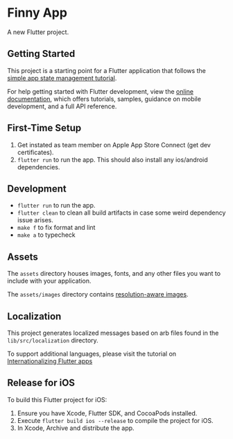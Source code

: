 # Finny App

A new Flutter project.

## Getting Started

This project is a starting point for a Flutter application that follows the
[simple app state management
tutorial](https://flutter.dev/docs/development/data-and-backend/state-mgmt/simple).

For help getting started with Flutter development, view the
[online documentation](https://flutter.dev/docs), which offers tutorials,
samples, guidance on mobile development, and a full API reference.

## First-Time Setup

1. Get instated as team member on Apple App Store Connect (get dev certificates).
2. `flutter run` to run the app. This should also install any ios/android dependencies.

## Development
- `flutter run` to run the app.
- `flutter clean` to clean all build artifacts in case some weird dependency issue arises.
- `make f` to fix format and lint
- `make a` to typecheck

## Assets

The `assets` directory houses images, fonts, and any other files you want to
include with your application.

The `assets/images` directory contains [resolution-aware
images](https://flutter.dev/docs/development/ui/assets-and-images#resolution-aware).

## Localization

This project generates localized messages based on arb files found in
the `lib/src/localization` directory.

To support additional languages, please visit the tutorial on
[Internationalizing Flutter
apps](https://flutter.dev/docs/development/accessibility-and-localization/internationalization)

## Release for iOS

To build this Flutter project for iOS:

1. Ensure you have Xcode, Flutter SDK, and CocoaPods installed.
2. Execute `flutter build ios --release` to compile the project for iOS.
3. In Xcode, Archive and distribute the app.
